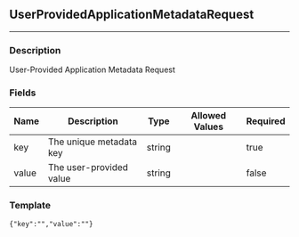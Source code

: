 ## UserProvidedApplicationMetadataRequest
---
### Description
User-Provided Application Metadata Request
### Fields
| Name | Description | Type | Allowed Values | Required |
| ---- | ----------- | ---- | -------------- | -------- |
| key | The unique metadata key | string |  | true |
| value | The user-provided value | string |  | false |
### Template
```
{"key":"","value":""}
```
